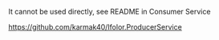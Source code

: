 It cannot be used directly, see README in Consumer Service

https://github.com/karmak40/Ifolor.ProducerService
